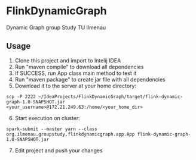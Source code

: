 # FlinkDynamicGraph
Dynamic Graph group Study TU Ilmenau

## Usage
1) Clone this project and import to Intelij IDEA
2) Run "maven compile" to download all dependencies
3) If SUCCESS, run App class main method to test it
4) Run "maven package" to create jar file with all dependencies
5) Download it to the server at your home directory:

```scp -P 2222 ~/IdeaProjects/FlinkDynamicGraph/target/flink-dynamic-graph-1.0-SNAPSHOT.jar  <your_username>@172.21.249.63:/home/<your_home_dir>```

6) Start execution on cluster:

```spark-submit --master yarn --class org.ilmenau.groupstudy.flinkdynamicgraph.app.App flink-dynamic-graph-1.0-SNAPSHOT.jar```

7) Edit project and push your changes

